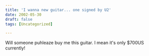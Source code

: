 ```yaml
---
title: 'I wanna new guitar... one signed by U2'
date: 2002-05-30
draft: false
tags: [Uncategorized]

---
```


Will someone puhleaze buy me this guitar. I mean it's only $700US currently!